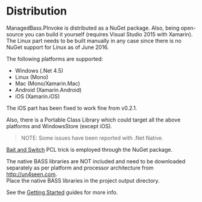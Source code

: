 # Distribution
ManagedBass.PInvoke is distributed as a NuGet package.
Also, being open-source you can build it yourself (requires Visual Studio 2015 with Xamarin).
The Linux part needs to be built manually in any case since there is no NuGet support for Linux as of June 2016.

The following platforms are supported:
- Windows (.Net 4.5)
- Linux (Mono)
- Mac (Mono/Xamarin.Mac)
- Android (Xamarin.Android)
- iOS (Xamarin.iOS)

The iOS part has been fixed to work fine from v0.2.1.

Also, there is a Portable Class Library which could target all the above platforms and WindowsStore (except iOS).
> NOTE: Some issues have been reported with .Net Native.

[Bait and Switch](http://log.paulbetts.org/the-bait-and-switch-pcl-trick/) PCL trick is employed through the NuGet package.

The native BASS libraries are NOT included and need to be downloaded separately as per platform and processor architecture from http://un4seen.com.  
Place the native BASS libraries in the project output directory.  

See the [Getting Started](Getting-Started/Getting-Started.md) guides for more info.
